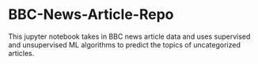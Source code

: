 # BBC-News-Article-Repo
This jupyter notebook takes in BBC news article data and uses supervised and unsupervised ML algorithms to predict the topics of uncategorized articles.
